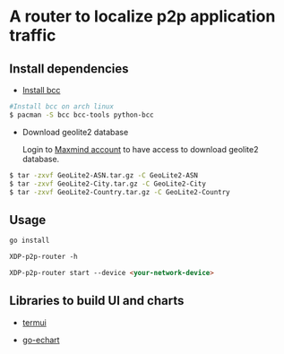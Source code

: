 # A router to localize p2p application traffic

## Install dependencies

- [Install bcc](https://github.com/iovisor/bcc/blob/master/INSTALL.md#arch---binary)
```bash
#Install bcc on arch linux
$ pacman -S bcc bcc-tools python-bcc
```

- Download geolite2 database

  Login to [Maxmind account](https://www.maxmind.com/) to have access to download geolite2 database.
```bash
$ tar -zxvf GeoLite2-ASN.tar.gz -C GeoLite2-ASN
$ tar -zxvf GeoLite2-City.tar.gz -C GeoLite2-City
$ tar -zxvf GeoLite2-Country.tar.gz -C GeoLite2-Country
```

## Usage
```markdown
go install

XDP-p2p-router -h

XDP-p2p-router start --device <your-network-device>
```

## Libraries to build UI and charts

- [termui](https://github.com/gizak/termui)

- [go-echart](https://github.com/go-echarts/go-echarts)